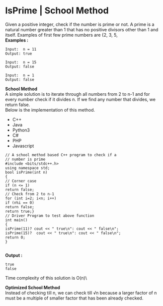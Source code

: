 # IsPrime | School Method



Given a positive integer, check if the number is prime or not. A prime is a natural number greater than 1 that has no positive divisors other than 1 and itself. Examples of first few prime numbers are {2, 3, 5, \
**Examples :** \
&#x20;

```
Input:  n = 11
Output: true

Input:  n = 15
Output: false

Input:  n = 1
Output: false
```

&#x20;

**School Method** \
A simple solution is to iterate through all numbers from 2 to n-1 and for every number check if it divides n. If we find any number that divides, we return false. \
Below is the implementation of this method. \
&#x20;

* C++
* Java
* Python3
* C#
* PHP
* Javascript

```
// A school method based C++ program to check if a
// number is prime
#include <bits/stdc++.h>
using namespace std; 
bool isPrime(int n)
{    
// Corner case    
if (n <= 1)  
return false;     
// Check from 2 to n-1    
for (int i=2; i<n; i++)        
if (n%i == 0)            
return false;     
return true;} 
// Driver Program to test above function
int main()
{    
isPrime(11)? cout << " true\n": cout << " false\n";
isPrime(15)?  cout << " true\n": cout << " false\n";
return 0;
}
    
```

**Output :** \
&#x20;

```
true
false
```

Time complexity of this solution is O(n)\


**Optimized School Method** \
Instead of checking till n, we can check till √n because a larger factor of n must be a multiple of smaller factor that has been already checked.

